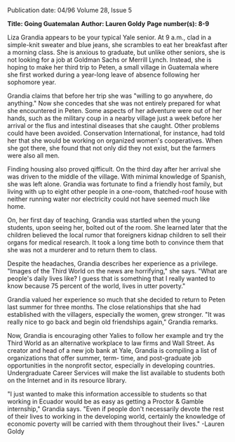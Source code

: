 Publication date: 04/96
Volume 28, Issue 5

**Title: Going Guatemalan**
**Author: Lauren Goldy**
**Page number(s): 8-9**

Liza Grandia appears to be your 
typical Yale senior. At 9 a.m., clad in a 
simple-knit sweater and blue jeans, she 
scrambles to eat her breakfast after a 
morning class. She is anxious to graduate, 
but unlike other seniors, she is not 
looking for a job at Goldman Sachs or 
Merrill Lynch. Instead, she is hoping to 
make her third trip to Peten, a small 
village in Guatemala where she first 
worked during a year-long leave of 
absence following her sophomore year. 


Grandia claims that before her trip she 
was "willing to go anywhere, do 
anything." Now she concedes that she was 
not entirely prepared for what she 
encountered in Peten. Some aspects of her 
adventure were out of her hands, such as 
the military coup in a nearby village just a 
week before her arrival or the flus and 
intestinal diseases that she caught. Other 
problems could have been avoided. 
Conservation International, for instance, 
had told her that she would be working 
on organized women's cooperatives. When 
she got there, she found that not only did 
they not exist, but the farmers were also 
all men. 


Finding housing also proved qifficult. 
On the third day after her arrival she was 
driven to the middle of the village. With 
minimal knowledge of Spanish, she was 
left alone. Grandia was fortunate to find a 
friendly host family, but living with up to 
eight other people in a one-room, 
thatched-roof house with neither running 
water nor electricity could not have 
seemed much like home. 


On, her first day of teaching, 
Grandia was startled when the young 
students, upon seeing her, bolted out 
of the room. She learned later that 
the children believed the local rumor 
that foreigners kidnap children to sell 
their organs for medical research. It 
took a long time both to convince 
them that she was not a murderer and 
to return them to class. 


Despite the headaches, Grandia 
describes her experience as a privilege. 
"Images of the Third World on the 
news are horrifying," she says. "What 
are people's daily lives like? I guess 
that is something that I really wanted 
to know because 75 percent of the 
world, lives in utter poverty." 


Grandia valued her experience so 
much that she decided to return to Peten 
last summer for three months. The close 
relationships that she had established with 
the villagers, especially the women, grew 
stronger. "It was really nice to go back and 
begin old friendships again," Grandia 
remarks. 


Now, Grandia is encouraging other 
Yalies to follow her example and try the 
Third World as an alternative workplace 
to law firms and Wall Street. As creator 
and head of a new job bank at Yale, 
Grandia is compiling a list of 
organizations that offer summer, term-
time, and post-graduate job opportunities 
in the nonprofit sector, especially in 
developing countries. Undergraduate 
Career Services will make the list available 
to students both on the Internet and in its 
resource library. 


"I just wanted to make this 
information accessible to students so that 
working in Ecuador would be as easy as 
getting a Proctor & Gamble internship," 
Grandia says. "Even if people don't 
necessarily devote the rest of their lives to 
working in the developing world, certainly 
the knowledge of economic poverty will 
be carried with them throughout their 
lives." 
-Lauren Goldy